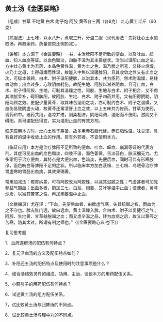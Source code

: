 ## 黄土汤《金匮要略》

〔组成〕甘草 干地黄 白术 附子炮 阿胶 黄芩各三两（各9克） 灶心黄土半斤（60克）

〔煎服法〕上七味，以水八升，煮取三升，分温二服（现代用法：先将灶心土水煎取汤，再煎余药。药量按原比例酌减）。

〔讲解〕本方源于《金匮要略》一书，主治脾阳不足所致的便血，以及吐血、衄血、妇人血崩等证。以血色黯淡，四肢不温为其主要症状。治当以温阳止血之法。方中灶心黄土为君药，本品色黄性温，黄为土之色，温乃脾之所喜，又经火烧煅，火乃土之母，土得母燥而性温，故能入中焦以温暖脾阳，且其收敛之性又有止血之功，可标本兼顾。白术、附子温阳健脾，以治其本，共为臣药。然术附温燥，易耗血动血；出血过多，心致阴血耗伤，故配生地、阿胶以滋养阴血，且可止血，白术、附子得阿胶、生地，可制其温燥之性，阿胶、生地与白术、附子相合，又不虑其滋腻呆补，碍阻脾阳，故阿胶、生地、白术、附子四药并用，实有阳得阴助，阴阳两顾之效。更配少量黄芩，取其味苦坚阴之功，亦可制约白术、附子之温燥，又血伤易致阴虚火动，故黄芩还寓清肝止血之效，以上五味共为佐药。甘草为使药，调药和中。诸药共用，温凉并进，刚柔相济，阴阳两调，温阳而不伤阴，滋阴又不碍阳，真可谓配伍得宜，实为温阳止血的有效方剂。

临床应用本方时，灶心土难于筹备，故多用赤石脂代替。赤石脂性温，味甘涩，具有良好的温中收敛止血的作用。若有外邪者，不宜使用本方。

〔临证应用〕本方是治疗脾阳不足所致的便血、吐血、衄血、崩漏等证的代表方剂。其症可见出血的血色黯淡，四肢不温，面色萎黄，舌淡苔白，脉沉细无力。尤多常用于治疗便血，其特点是大便出血，色暗淡，先便后血，同时可伴有形寒肢泠，面色皖白等脾阳不足的症状。所以临床本方加白芨粉、三七粉、乌贼骨治疗脾胃虚寒的胃肠出血病，其效果确著。

常用加减法：若胃纳差，可将阿胶改为阿胶珠，以减其滋腻之性；气虚甚者可加党参益气摄血；出血多者，酌加三七、白芨、炮姜、艾叶等温中止血；便溏者，黄芩炒炭，以减其苦寒之性，再加炮姜温中止血。

〔文献摘录〕尤在泾：“下血，先便后血者，由脾虚气寒，失其统御之权，而血为之不守也。脾去肛门远，故曰远血。黄土温燥入脾，合白术、附子以复健行之气；阿胶、生地黄、甘草益脱竭之血；而又虑辛温之品，转为血病之后，故又以黄芩之苦寒，防其太过，所谓有制之师也。”〈《金匮要略心典·卷下》）

复习思考题

1．血府遂瘀汤的配伍有何特点？

2．复元活血汤的方义及配伍特点如何？

3．补阳还五汤的配伍特点及使用时的注意事项是什么？

4．结合活络效灵丹的组成、功用、主治，谈谈本方的用药配伍关系。

5．小蓟引子的用药配伍有何特点？

6．试述黄土汤的组方配伍关系。

7，试比较黄土汤与归脾汤的不同点。

8．试比较黄土汤与理中丸的不同点。

